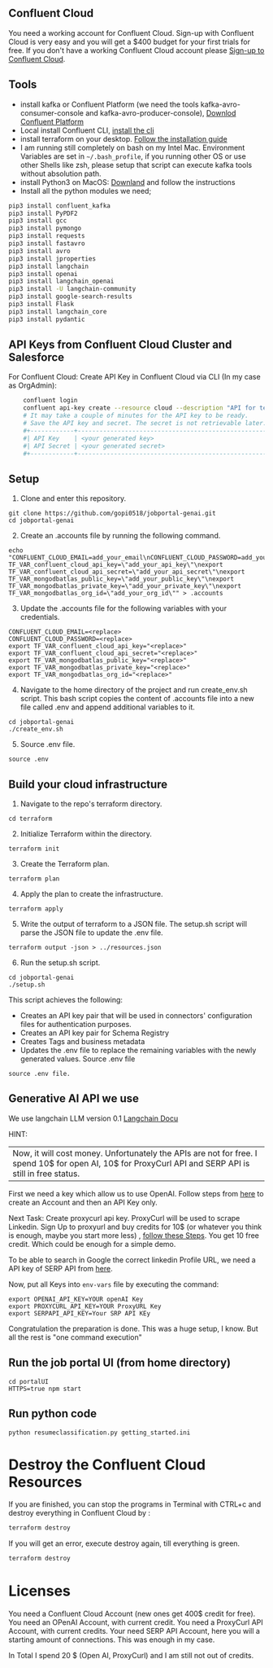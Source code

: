 ## Confluent Cloud

You need a working account for Confluent Cloud. Sign-up with Confluent Cloud is very easy and you will get a $400 budget for your first trials for free. If you don't have a working Confluent Cloud account please [Sign-up to Confluent Cloud](https://www.confluent.io/confluent-cloud/tryfree/?utm_campaign=tm.campaigns_cd.Q124_EMEA_Stream-Processing-Essentials&utm_source=marketo&utm_medium=workshop).

## Tools

* install kafka or Confluent Platform (we need the tools kafka-avro-consumer-console and kafka-avro-producer-console), [Downlod Confluent Platform](https://www.confluent.io/get-started/?product=self-managed)
* Local install Confluent CLI, [install the cli](https://docs.confluent.io/confluent-cli/current/install.html) 
* install terraform on your desktop. [Follow the installation guide](https://developer.hashicorp.com/terraform/tutorials/aws-get-started/install-cli)
* I am running still completely on bash on my Intel Mac. Environment Variables are set in `~/.bash_profile`, if you running other OS or use other Shells like zsh, please setup that script can execute kafka tools without absolution path.
* install Python3 on MacOS: [Downland](https://www.python.org/downloads/macos/) and follow the instructions
* Install all the python modules we need;
```bash
pip3 install confluent_kafka
pip3 install PyPDF2
pip3 install gcc
pip3 install pymongo
pip3 install requests
pip3 install fastavro
pip3 install avro
pip3 install jproperties
pip3 install langchain
pip3 install openai
pip3 install langchain_openai
pip3 install -U langchain-community
pip3 install google-search-results
pip3 install Flask
pip3 install langchain_core
pip3 install pydantic
```

## API Keys from Confluent Cloud Cluster and Salesforce

For Confluent Cloud: Create API Key in Confluent Cloud via CLI (In my case as OrgAdmin):
```bash
    confluent login
    confluent api-key create --resource cloud --description "API for terraform"
    # It may take a couple of minutes for the API key to be ready.
    # Save the API key and secret. The secret is not retrievable later.
    #+------------+------------------------------------------------------------------+
    #| API Key    | <your generated key>                                             |
    #| API Secret | <your generated secret>                                          |
    #+------------+------------------------------------------------------------------+
```
## Setup
1. Clone and enter this repository.
```
git clone https://github.com/gopi0518/jobportal-genai.git
cd jobportal-genai
```
2. Create an .accounts file by running the following command.
```
echo "CONFLUENT_CLOUD_EMAIL=add_your_email\nCONFLUENT_CLOUD_PASSWORD=add_your_password\nexport TF_VAR_confluent_cloud_api_key=\"add_your_api_key\"\nexport TF_VAR_confluent_cloud_api_secret=\"add_your_api_secret\"\nexport TF_VAR_mongodbatlas_public_key=\"add_your_public_key\"\nexport TF_VAR_mongodbatlas_private_key=\"add_your_private_key\"\nexport TF_VAR_mongodbatlas_org_id=\"add_your_org_id\"" > .accounts
```
3. Update the .accounts file for the following variables with your credentials.
```
CONFLUENT_CLOUD_EMAIL=<replace>
CONFLUENT_CLOUD_PASSWORD=<replace>
export TF_VAR_confluent_cloud_api_key="<replace>"
export TF_VAR_confluent_cloud_api_secret="<replace>"
export TF_VAR_mongodbatlas_public_key="<replace>"
export TF_VAR_mongodbatlas_private_key="<replace>"
export TF_VAR_mongodbatlas_org_id="<replace>"
```
4. Navigate to the home directory of the project and run create_env.sh script. This bash script copies the content of .accounts file into a new file called .env and append additional variables to it.
```
cd jobportal-genai
./create_env.sh
```
5. Source .env file.
```
source .env
```
## Build your cloud infrastructure
1. Navigate to the repo's terraform directory.
```
cd terraform
```
2. Initialize Terraform within the directory.
```
terraform init
```
3. Create the Terraform plan.
```
terraform plan
```
4. Apply the plan to create the infrastructure.
```
terraform apply
```
5. Write the output of terraform to a JSON file. The setup.sh script will parse the JSON file to update the .env file.
```
terraform output -json > ../resources.json
```
6. Run the setup.sh script.
```
cd jobportal-genai
./setup.sh
```
This script achieves the following:

* Creates an API key pair that will be used in connectors' configuration files for authentication purposes.
* Creates an API key pair for Schema Registry
* Creates Tags and business metadata
* Updates the .env file to replace the remaining variables with the newly generated values.
Source .env file
```
source .env file.
```
## Generative AI API we use

We use langchain LLM version 0.1 [Langchain Docu](https://python.langchain.com/docs/get_started/introduction)

HINT:
<table><tr><td>Now, it will cost money. Unfortunately the APIs are not for free. I spend 10$ for open AI, 10$ for ProxyCurl API and SERP API is still in free status.</td></tr></table>

First we need a key which allow us to use OpenAI. Follow steps from [here](https://platform.openai.com/docs/quickstart/account-setup) to create an Account and then an API Key only.

Next Task: Create proxycurl api key. ProxyCurl will be used to scrape Linkedin. Sign Up to proxyurl and buy credits for 10$ (or whatever you think is enough, maybe you start more less) , [follow these Steps](https://nubela.co/proxycurl). You get 10 free credit. Which could be enough for a simple demo.

To be able to search in Google the correct linkedin Profile URL, we need a API key of SERP API from [here](https://serpapi.com/).

Now, put all Keys into `env-vars` file by executing the command:
```
export OPENAI_API_KEY=YOUR openAI Key
export PROXYCURL_API_KEY=YOUR ProxyURL Key
export SERPAPI_API_KEY=Your SRP API KEy
```

Congratulation the preparation is done. This was a huge setup, I know. But all the rest is "one command execution"

## Run the job portal UI (from home directory)
```
cd portalUI
HTTPS=true npm start
```
## Run python code

```
python resumeclassification.py getting_started.ini
```

# Destroy the Confluent Cloud Resources
If you are finished, you can stop the programs in Terminal with CTRL+c and destroy everything in Confluent Cloud by :
```bash
terraform destroy
``` 

If you will get an error, execute destroy again, till everything is green.
```bash
terraform destroy
``` 

# Licenses
You need a Confluent Cloud Account (new ones get 400$ credit for free).
You need an OPenAI Account, with current credit.
You need a ProxyCurl API Account, with current credits.
Your need SERP API Account, here you will a starting amount of connections. This was enough in my case.

In  Total I spend 20 $ (Open AI, ProxyCurl) and I am still not out of credits.

